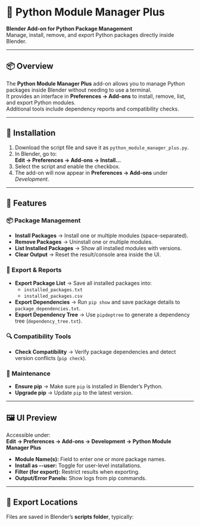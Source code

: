 # 🐍 Python Module Manager Plus

**Blender Add-on for Python Package Management**  
Manage, install, remove, and export Python packages directly inside Blender.

---

## 📦 Overview
The **Python Module Manager Plus** add-on allows you to manage Python packages inside Blender without needing to use a terminal.  
It provides an interface in **Preferences → Add-ons** to install, remove, list, and export Python modules.  
Additional tools include dependency reports and compatibility checks.

---

## 🔧 Installation
1. Download the script file and save it as `python_module_manager_plus.py`.  
2. In Blender, go to:  
   **Edit → Preferences → Add-ons → Install…**  
3. Select the script and enable the checkbox.  
4. The add-on will now appear in **Preferences → Add-ons** under *Development*.  

---

## 🚀 Features

### 📦 Package Management
- **Install Packages** → Install one or multiple modules (space-separated).  
- **Remove Packages** → Uninstall one or multiple modules.  
- **List Installed Packages** → Show all installed modules with versions.  
- **Clear Output** → Reset the result/console area inside the UI.  

### 📑 Export & Reports
- **Export Package List** → Save all installed packages into:
  - `installed_packages.txt`  
  - `installed_packages.csv`  
- **Export Dependencies** → Run `pip show` and save package details to `package_dependencies.txt`.  
- **Export Dependency Tree** → Use `pipdeptree` to generate a dependency tree (`dependency_tree.txt`).  

### 🔍 Compatibility Tools
- **Check Compatibility** → Verify package dependencies and detect version conflicts (`pip check`).  

### 🔧 Maintenance
- **Ensure pip** → Make sure `pip` is installed in Blender’s Python.  
- **Upgrade pip** → Update `pip` to the latest version.  

---

## 🖼 UI Preview
Accessible under:  
**Edit → Preferences → Add-ons → Development → Python Module Manager Plus**  

- **Module Name(s):** Field to enter one or more package names.  
- **Install as --user:** Toggle for user-level installations.  
- **Filter (for export):** Restrict results when exporting.  
- **Output/Error Panels:** Show logs from pip commands.  

---

## 📂 Export Locations
Files are saved in Blender’s **scripts folder**, typically:  
